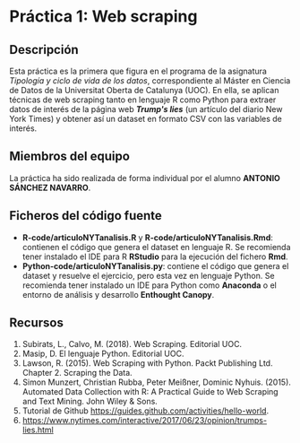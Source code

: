 # Práctica 1: Web scraping
## Descripción
Esta práctica es la primera que figura en el programa de la asignatura <i>Tipología y ciclo de vida de los datos</i>, correspondiente al Máster en Ciencia de Datos de la Universitat Oberta de Catalunya (UOC). En ella, se aplican técnicas de web scraping tanto en lenguaje R como Python para extraer datos de interés de la página web <i><b>Trump's lies</b></i> (un artículo del diario New York Times) y obtener así un dataset en formato CSV con las variables de interés.



## Miembros del equipo
La práctica ha sido realizada de forma individual por el alumno <b>ANTONIO SÁNCHEZ NAVARRO</b>.
## Ficheros del código fuente
- <b>R-code/articuloNYTanalisis.R</b> y <b>R-code/articuloNYTanalisis.Rmd</b>: contienen el código que genera el dataset en lenguaje R. Se recomienda tener instalado el IDE para R <b>RStudio</b> para la ejecución del fichero <b>Rmd</b>.
- <b>Python-code/articuloNYTanalisis.py</b>: contiene el código que genera el dataset y resuelve el ejercicio, pero esta vez en lenguaje Python. Se recomienda tener instalado un IDE para Python como <b>Anaconda</b> o el entorno de análisis y desarrollo <b>Enthought Canopy</b>.
## Recursos
1.	Subirats, L., Calvo, M. (2018). Web Scraping. Editorial UOC. 
2.	Masip, D. El lenguaje Python. Editorial UOC. 
3.	Lawson, R. (2015). Web Scraping with Python. Packt Publishing Ltd. Chapter 2. 
Scraping the Data.  
4.	Simon Munzert, Christian Rubba, Peter Meißner, Dominic Nyhuis. (2015). Automated Data Collection with R: A Practical Guide to   Web Scraping and Text Mining. John Wiley & Sons. 
5.	Tutorial de Github https://guides.github.com/activities/hello-world.  
6.	https://www.nytimes.com/interactive/2017/06/23/opinion/trumps-lies.html
